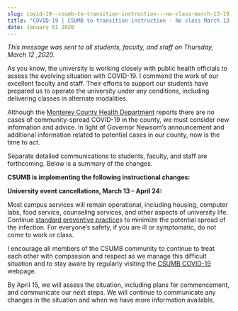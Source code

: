 ```yaml
---
slug: covid-19--csumb-to-transition-instruction---no-class-march-13-19
title: "COVID-19 | CSUMB to transition instruction - No class March 13-19"
date: January 01 2020
---
```


 
<p>
  <i
    >This message was sent to all students, faculty, and staff on Thursday,
    March 12 ,2020.</i
  >
</p>
<p>
  As you know, the university is working closely with public health officials to
  assess the evolving situation with COVID-19. I commend the work of our
  excellent faculty and staff. Their efforts to support our students have
  prepared us to operate the university under any conditions, including
  delivering classes in alternate modalities.
</p>
<p>
  Although the
  <a
    href="https://www.co.monterey.ca.us/government/departments-a-h/health/diseases/2019-novel-coronavirus-2019-ncov"
    target="_blank"
    >Monterey County Health Department</a
  >
  reports there are no cases of community-spread COVID-19 in the county, we must
  consider new information and advice. In light of Governor Newsom’s
  announcement and additional information related to potential cases in our
  county, now is the time to act.
</p>
<p>
  Separate detailed communications to students, faculty, and staff are
  forthcoming. Below is a summary of the changes.
</p>
<p><b>CSUMB is implementing the following instructional changes:</b></p>
<p><strong>University event cancellations, March 13 – April 24:</strong></p>
<p>
  Most campus services will remain operational, including housing, computer
  labs, food service, counseling services, and other aspects of university life.
  Continue
  <a href="https://csumb.edu/health/flu-information"
    >standard preventive practice</a
  >s to minimize the potential spread of the infection. For everyone’s safety,
  if you are ill or symptomatic, do not come to work or class.
</p>
<p>
  I encourage all members of the CSUMB community to continue to treat each other
  with compassion and respect as we manage this difficult situation and to stay
  aware by regularly visiting the
  <a href="https://csumb.edu/health/coronavirus-information">CSUMB COVID-19</a>
  webpage.
</p>
<p>
  By April 15, we will assess the situation, including plans for commencement,
  and communicate our next steps. We will continue to communicate any changes in
  the situation and when we have more information available.
</p>
 
